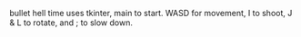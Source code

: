 bullet hell time
uses tkinter, main to start.
WASD for movement, I to shoot, J & L to rotate, and ; to slow down.
